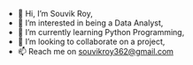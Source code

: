 - 👋 Hi, I’m Souvik Roy,
- 👀 I’m interested in being a Data Analyst,
- 🌱 I’m currently learning Python Programming,
- 💞️ I’m looking to collaborate on a project,
- 📫 Reach me on souvikroy362@gmail.com

<!---
Souvik362/Souvik362 is a ✨ special ✨ repository because its `README.md` (this file) appears on your GitHub profile.
You can click the Preview link to take a look at your changes.
--->
